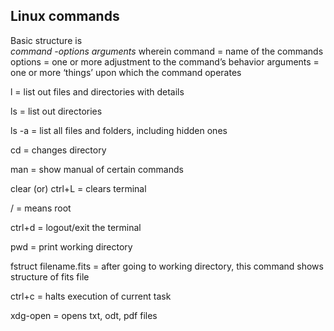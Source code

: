 ## Linux commands

Basic structure is  
_command -options arguments_ wherein
command = name of the commands
options = one or more adjustment to the command’s behavior
arguments = one or more ‘things’ upon which the command operates

l = list out files and directories with details

ls = list out directories

ls -a = list all files and folders, including hidden ones

cd = changes directory

man = show manual of certain commands

clear (or) ctrl+L = clears terminal 

/ = means root

ctrl+d = logout/exit the terminal

pwd = print working directory

fstruct filename.fits = after going to working directory, this command shows structure of fits file

ctrl+c = halts execution of current task

xdg-open = opens txt, odt, pdf files
<!--stackedit_data:
eyJoaXN0b3J5IjpbLTE1NzUxMTI5Nl19
-->